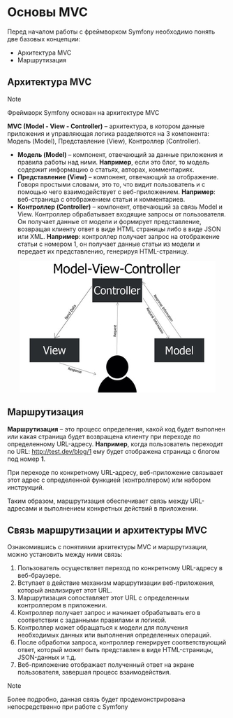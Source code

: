 # Основы MVC

Перед началом работы с фреймворком Symfony необходимо понять две базовых концепции:
* Архитектура MVC
* Маршрутизация

## Архитектура MVC

> [!NOTE]
> Фреймворк Symfony основан на архитектуре MVC

**MVC (Model - View - Controller)** – архитектура,  в котором данные приложения и управляющая логика разделяются на 3 компонента: Модель (Model), Представление (View), Контроллер (Controller).

* **Модель (Model)** – компонент, отвечающий за данные приложения и правила работы над ними. **Например**, если это блог, то модель содержит информацию о статьях, авторах, комментариях.
* **Представление (View)** – компонент, отвечающий за отображение. Говоря простыми словами, это то, что видит пользователь и с помощью чего взаимодействует с веб-приложением. **Например**: веб-страница с отображением статьи и комментариев.
* **Контроллер (Controller)** – компонент, отвечающий за связь Model и View. Контроллер обрабатывает входящие запросы от пользователя. Он получает данные от модели и формирует представление, возвращая клиенту ответ в виде HTML страницы либо в виде JSON или XML. **Например**: контроллер получает запрос на отображение статьи с номером 1, он получает данные статьи из модели и передает их представлению, генерируя HTML-страницу.

<p align="center">
    <img src="../../../files/02_MVC.jpg" alt="MVC structure"/> 
</p>

## Маршрутизация

**Маршрутизация** – это процесс определения, какой код будет выполнен или какая страница будет возвращена клиенту при переходе по определенному URL-адресу. **Например**, когда пользователь переходит по URL: http://test.dev/blog/1 ему будет отображена страница с блогом под номер **1**.

При переходе по конкретному URL-адресу, веб-приложение связывает этот адрес с определенной функцией (контроллером) или набором инструкций. 

Таким образом, маршрутизация обеспечивает связь между URL-адресами и выполнением конкретных действий в приложении.

## Связь маршрутизации и архитектуры MVC 

Ознакомившись с понятиями архитектуры MVC и маршрутизации, можно установить между ними связь:

1. Пользователь осуществляет переход по конкретному URL-адресу в веб-браузере.
2. Вступает в действие механизм маршрутизации веб-приложения, который анализирует этот URL.
3. Маршрутизация сопоставляет этот URL с определенным контроллером в приложении.
4. Контроллер получает запрос и начинает обрабатывать его в соответствии с заданными правилами и логикой.
5. Контроллер может обращаться к модели для получения необходимых данных или выполнения определенных операций.
6. После обработки запроса, контроллер генерирует соответствующий ответ, который может быть представлен в виде HTML-страницы, JSON-данных и т.д.
7. Веб-приложение отображает полученный ответ на экране пользователя, завершая процесс взаимодействия.

> [!NOTE]
> Более подробно, данная связь будет продемонстрирована непосредственно при работе с Symfony